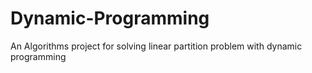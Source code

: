 # Dynamic-Programming
An Algorithms project for solving linear partition problem with dynamic programming

